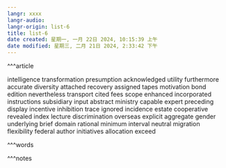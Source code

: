 ```yaml
---
langr: xxxx
langr-audio: 
langr-origin: list-6
title: list-6
date created: 星期一, 一月 22日 2024, 10:15:39 上午
date modified: 星期三, 二月 21日 2024, 2:33:42 下午
---
```


^^^article

intelligence 
 transformation 
 presumption 
 acknowledged 
 utility 
 furthermore 
 accurate 
 diversity 
 attached 
 recovery 
 assigned 
 tapes 
 motivation 
 bond 
 edition 
 nevertheless 
 transport 
 cited 
 fees 
 scope 
 enhanced 
 incorporated 
 instructions 
 subsidiary 
 input 
 abstract 
 ministry 
 capable 
 expert 
 preceding 
 display 
 incentive 
 inhibition 
 trace 
 ignored 
 incidence 
 estate 
 cooperative 
 revealed 
 index 
 lecture 
 discrimination 
 overseas 
 explicit 
 aggregate 
 gender 
 underlying 
 brief 
 domain 
 rational 
 minimum 
 interval 
 neutral 
 migration 
 flexibility 
 federal 
 author 
 initiatives 
 allocation 
 exceed 


^^^words



^^^notes
